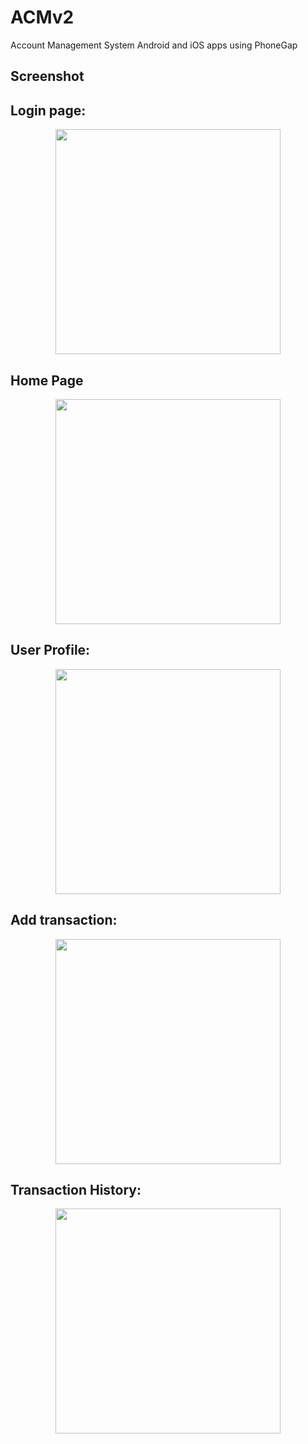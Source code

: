# ACMv2
Account Management System Android and iOS apps using PhoneGap

## Screenshot

<h2>Login page: </h2>
<center><img src="https://github.com/beyMax/ACMv2/blob/master/login.jpg" width="360px" /></center>

<h2>Home Page</h2>
<center><img src="https://github.com/beyMax/ACMv2/blob/master/front.jpg"/ width="360px"></center>

<h2>User Profile:</h2>
<center><img src="https://github.com/beyMax/ACMv2/blob/master/sagor-vai.jpg" width="360px" /></center>

<h2>Add transaction:</h2>
<center><img src="https://github.com/beyMax/ACMv2/blob/master/add-ammount.jpg" width="360px" /></center>

<h2>Transaction History:</h2>
<center><img src="https://github.com/beyMax/ACMv2/blob/master/all-transactions.jpg" width="360px" /></center>
